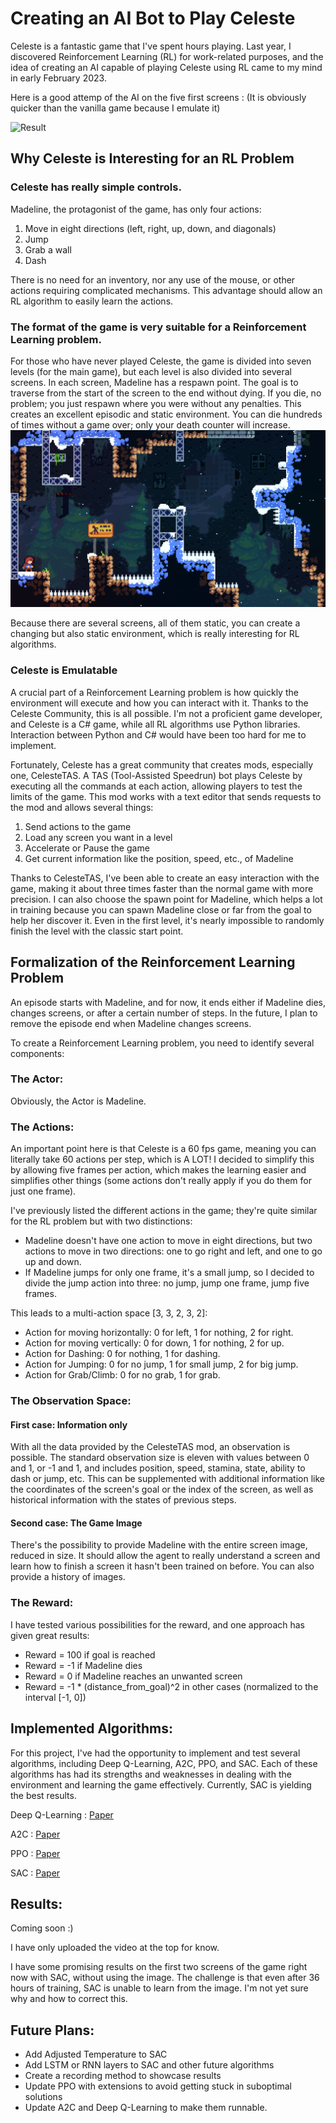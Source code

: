 # Creating an AI Bot to Play Celeste

Celeste is a fantastic game that I've spent hours playing. Last year, I discovered Reinforcement Learning (RL) for work-related purposes, and the idea of creating an AI capable of playing Celeste using RL came to my mind in early February 2023.

Here is a good attemp of the AI on the five first screens : 
(It is obviously quicker than the vanilla game because I emulate it)

![Result](images/result.gif) 


## Why Celeste is Interesting for an RL Problem

### Celeste has really simple controls. 

Madeline, the protagonist of the game, has only four actions:

1. Move in eight directions (left, right, up, down, and diagonals)
2. Jump
3. Grab a wall
4. Dash

There is no need for an inventory, nor any use of the mouse, or other actions requiring complicated mechanisms. This advantage should allow an RL algorithm to easily learn the actions.

### The format of the game is very suitable for a Reinforcement Learning problem. 

For those who have never played Celeste, the game is divided into seven levels (for the main game), but each level is also divided into several screens. In each screen, Madeline has a respawn point. The goal is to traverse from the start of the screen to the end without dying. If you die, no problem; you just respawn where you were without any penalties. This creates an excellent episodic and static environment. You can die hundreds of times without a game over; only your death counter will increase.
![First_screen](images/First_screen.png)

Because there are several screens, all of them static, you can create a changing but also static environment, which is really interesting for RL algorithms.

### Celeste is Emulatable

A crucial part of a Reinforcement Learning problem is how quickly the environment will execute and how you can interact with it. Thanks to the Celeste Community, this is all possible. I'm not a proficient game developer, and Celeste is a C# game, while all RL algorithms use Python libraries. Interaction between Python and C# would have been too hard for me to implement.

Fortunately, Celeste has a great community that creates mods, especially one, CelesteTAS. A TAS (Tool-Assisted Speedrun) bot plays Celeste by executing all the commands at each action, allowing players to test the limits of the game. This mod works with a text editor that sends requests to the mod and allows several things:

1. Send actions to the game
2. Load any screen you want in a level
3. Accelerate or Pause the game
4. Get current information like the position, speed, etc., of Madeline

Thanks to CelesteTAS, I've been able to create an easy interaction with the game, making it about three times faster than the normal game with more precision. I can also choose the spawn point for Madeline, which helps a lot in training because you can spawn Madeline close or far from the goal to help her discover it. Even in the first level, it's nearly impossible to randomly finish the level with the classic start point.

## Formalization of the Reinforcement Learning Problem

An episode starts with Madeline, and for now, it ends either if Madeline dies, changes screens, or after a certain number of steps. In the future, I plan to remove the episode end when Madeline changes screens.

To create a Reinforcement Learning problem, you need to identify several components:

### The Actor: 

Obviously, the Actor is Madeline.

### The Actions: 

An important point here is that Celeste is a 60 fps game, meaning you can literally take 60 actions per step, which is A LOT! I decided to simplify this by allowing five frames per action, which makes the learning easier and simplifies other things (some actions don't really apply if you do them for just one frame).

I've previously listed the different actions in the game; they're quite similar for the RL problem but with two distinctions:

- Madeline doesn't have one action to move in eight directions, but two actions to move in two directions: one to go right and left, and one to go up and down.
- If Madeline jumps for only one frame, it's a small jump, so I decided to divide the jump action into three: no jump, jump one frame, jump five frames.

This leads to a multi-action space [3, 3, 2, 3, 2]:

- Action for moving horizontally: 0 for left, 1 for nothing, 2 for right.
- Action for moving vertically: 0 for down, 1 for nothing, 2 for up.
- Action for Dashing: 0 for nothing, 1 for dashing.
- Action for Jumping: 0 for no jump, 1 for small jump, 2 for big jump.
- Action for Grab/Climb: 0 for no grab, 1 for grab.

### The Observation Space:

#### First case: Information only

With all the data provided by the CelesteTAS mod, an observation is possible. The standard observation size is eleven with values between 0 and 1, or -1 and 1, and includes position, speed, stamina, state, ability to dash or jump, etc. This can be supplemented with additional information like the coordinates of the screen's goal or the index of the screen, as well as historical information with the states of previous steps.

#### Second case: The Game Image

There's the possibility to provide Madeline with the entire screen image, reduced in size. It should allow the agent to really understand a screen and learn how to finish a screen it hasn't been trained on before. You can also provide a history of images.

### The Reward:

I have tested various possibilities for the reward, and one approach has given great results:

- Reward = 100 if goal is reached
- Reward = -1 if Madeline dies
- Reward = 0 if Madeline reaches an unwanted screen
- Reward = -1 * (distance_from_goal)^2 in other cases (normalized to the interval [-1, 0])

## Implemented Algorithms:

For this project, I've had the opportunity to implement and test several algorithms, including Deep Q-Learning, A2C, PPO, and SAC. Each of these algorithms has had its strengths and weaknesses in dealing with the environment and learning the game effectively. Currently, SAC is yielding the best results.

Deep Q-Learning : [Paper](https://arxiv.org/abs/1509.06461)

A2C : [Paper](https://arxiv.org/abs/1602.01783)

PPO : [Paper](https://arxiv.org/abs/1707.06347)

SAC : [Paper](https://arxiv.org/abs/1801.01290)

## Results:

Coming soon :)

I have only uploaded the video at the top for know.

I have some promising results on the first two screens of the game right now with SAC, without using the image. The challenge is that even after 36 hours of training, SAC is unable to learn from the image. I'm not yet sure why and how to correct this.

## Future Plans:

- Add Adjusted Temperature to SAC
- Add LSTM or RNN layers to SAC and other future algorithms
- Create a recording method to showcase results
- Update PPO with extensions to avoid getting stuck in suboptimal solutions
- Update A2C and Deep Q-Learning to make them runnable.
